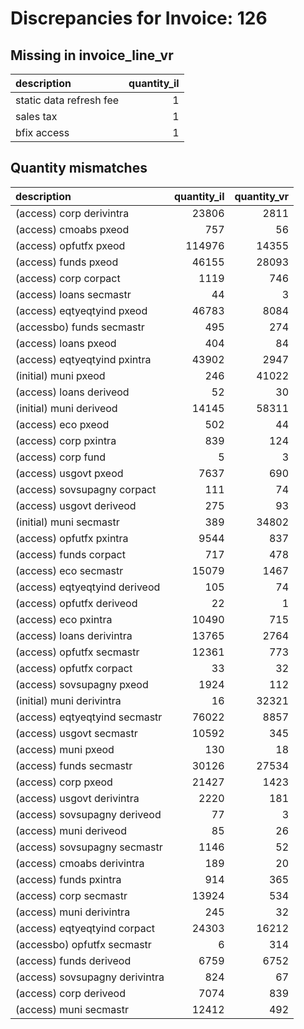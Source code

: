 # Discrepancies for Invoice: 126

## Missing in invoice_line_vr

| description             |   quantity_il |
|:------------------------|--------------:|
| static data refresh fee |             1 |
| sales tax               |             1 |
| bfix access             |             1 |

## Quantity mismatches

| description                    |   quantity_il |   quantity_vr |
|:-------------------------------|--------------:|--------------:|
| (access) corp derivintra       |         23806 |          2811 |
| (access) cmoabs pxeod          |           757 |            56 |
| (access) opfutfx pxeod         |        114976 |         14355 |
| (access) funds pxeod           |         46155 |         28093 |
| (access) corp corpact          |          1119 |           746 |
| (access) loans secmastr        |            44 |             3 |
| (access) eqtyeqtyind pxeod     |         46783 |          8084 |
| (accessbo) funds secmastr      |           495 |           274 |
| (access) loans pxeod           |           404 |            84 |
| (access) eqtyeqtyind pxintra   |         43902 |          2947 |
| (initial) muni pxeod           |           246 |         41022 |
| (access) loans deriveod        |            52 |            30 |
| (initial) muni deriveod        |         14145 |         58311 |
| (access) eco pxeod             |           502 |            44 |
| (access) corp pxintra          |           839 |           124 |
| (access) corp fund             |             5 |             3 |
| (access) usgovt pxeod          |          7637 |           690 |
| (access) sovsupagny corpact    |           111 |            74 |
| (access) usgovt deriveod       |           275 |            93 |
| (initial) muni secmastr        |           389 |         34802 |
| (access) opfutfx pxintra       |          9544 |           837 |
| (access) funds corpact         |           717 |           478 |
| (access) eco secmastr          |         15079 |          1467 |
| (access) eqtyeqtyind deriveod  |           105 |            74 |
| (access) opfutfx deriveod      |            22 |             1 |
| (access) eco pxintra           |         10490 |           715 |
| (access) loans derivintra      |         13765 |          2764 |
| (access) opfutfx secmastr      |         12361 |           773 |
| (access) opfutfx corpact       |            33 |            32 |
| (access) sovsupagny pxeod      |          1924 |           112 |
| (initial) muni derivintra      |            16 |         32321 |
| (access) eqtyeqtyind secmastr  |         76022 |          8857 |
| (access) usgovt secmastr       |         10592 |           345 |
| (access) muni pxeod            |           130 |            18 |
| (access) funds secmastr        |         30126 |         27534 |
| (access) corp pxeod            |         21427 |          1423 |
| (access) usgovt derivintra     |          2220 |           181 |
| (access) sovsupagny deriveod   |            77 |             3 |
| (access) muni deriveod         |            85 |            26 |
| (access) sovsupagny secmastr   |          1146 |            52 |
| (access) cmoabs derivintra     |           189 |            20 |
| (access) funds pxintra         |           914 |           365 |
| (access) corp secmastr         |         13924 |           534 |
| (access) muni derivintra       |           245 |            32 |
| (access) eqtyeqtyind corpact   |         24303 |         16212 |
| (accessbo) opfutfx secmastr    |             6 |           314 |
| (access) funds deriveod        |          6759 |          6752 |
| (access) sovsupagny derivintra |           824 |            67 |
| (access) corp deriveod         |          7074 |           839 |
| (access) muni secmastr         |         12412 |           492 |

